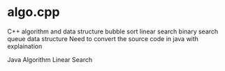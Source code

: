 # algo.cpp  
C++ algorithm and data structure 
bubble sort
linear search
binary search
queue data structure
Need to convert the source code in java with explaination

Java Algorithm
Linear Search
